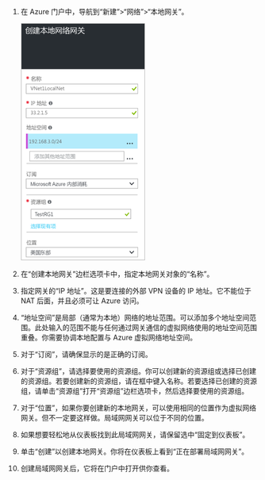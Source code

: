 1. 在 Azure 门户中，导航到“新建”>“网络”>“本地网关”。

	![创建局域网网关](./media/vpn-gateway-add-lng-rm-portal-include/addlng250.png)

2. 在“创建本地网关”边栏选项卡中，指定本地网关对象的“名称”。
 
3. 指定网关的“IP 地址”。这是要连接的外部 VPN 设备的 IP 地址。它不能位于 NAT 后面，并且必须可让 Azure 访问。

4. “地址空间”是局部（通常为本地）网络的地址范围。可以添加多个地址空间范围。此处输入的范围不能与任何通过网关通信的虚拟网络使用的地址空间范围重叠。你需要协调本地配置与 Azure 虚拟网络地址空间。
 
5. 对于“订阅”，请确保显示的是正确的订阅。

6. 对于“资源组”，请选择要使用的资源组。你可以创建新的资源组或选择已创建的资源组。若要创建新的资源组，请在框中键入名称。若要选择已创建的资源组，请单击“资源组”打开“资源组”边栏选项卡，然后选择要使用的资源组。

7. 对于“位置”，如果你要创建新的本地网关，可以使用相同的位置作为虚拟网络网关。但不一定要这样做。局域网网关可以位于不同的位置。

8. 如果想要轻松地从仪表板找到此局域网网关，请保留选中“固定到仪表板”。

9. 单击“创建”以创建本地网关。你将在仪表板上看到“正在部署局域网网关”。

10. 创建局域网网关后，它将在门户中打开供你查看。

	

<!---HONumber=Mooncake_0613_2016-->